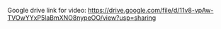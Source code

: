 Google drive link for video:
https://drive.google.com/file/d/11v8-vpAw-TVOwYYxP5laBmXNO8nypeOO/view?usp=sharing
